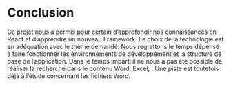 # Conclusion

Ce projet nous a permis pour certain d’approfondir nos connaissances en React et d’apprendre un nouveau Framework. Le choix de la technologie est en adéquation avec le thème demandé. Nous regrettons le temps dépensé à faire fonctionner les environnements de développement et la structure de base de l’application. Dans le temps imparti il ne nous a pas été possible de réaliser la recherche dans le contenu Word, Excel, . Une piste est toutefois déjà à l’étude concernant les fichiers Word.

